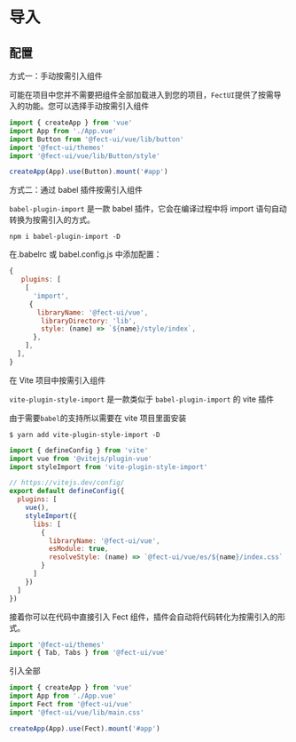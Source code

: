 # 导入

## 配置

<fe-dot type="success" />方式一：手动按需引入组件

可能在项目中您并不需要把组件全部加载进入到您的项目，`FectUI`提供了按需导入的功能。您可以选择手动按需引入组件

```js
import { createApp } from 'vue'
import App from './App.vue'
import Button from '@fect-ui/vue/lib/button'
import '@fect-ui/themes'
import '@fect-ui/vue/lib/Button/style'

createApp(App).use(Button).mount('#app')
```

<fe-dot type="warning" />方式二：通过 babel 插件按需引入组件

`babel-plugin-import` 是一款 babel 插件，它会在编译过程中将 import 语句自动转换为按需引入的方式。

```shell
npm i babel-plugin-import -D
```

在.babelrc 或 babel.config.js 中添加配置：

```javascript
{
   plugins: [
    [
      'import',
     {
       libraryName: '@fect-ui/vue',
        libraryDirectory: 'lib',
        style: (name) => `${name}/style/index`,
      },
    ],
  ],
}
```

<fe-dot type="warning" />在 Vite 项目中按需引入组件

`vite-plugin-style-import` 是一款类似于 `babel-plugin-import` 的 vite 插件

由于需要`babel`的支持所以需要在 vite 项目里面安装

```shell
$ yarn add vite-plugin-style-import -D
```

```js
import { defineConfig } from 'vite'
import vue from '@vitejs/plugin-vue'
import styleImport from 'vite-plugin-style-import'

// https://vitejs.dev/config/
export default defineConfig({
  plugins: [
    vue(),
    styleImport({
      libs: [
        {
          libraryName: '@fect-ui/vue',
          esModule: true,
          resolveStyle: (name) => `@fect-ui/vue/es/${name}/index.css`
        }
      ]
    })
  ]
})
```

接着你可以在代码中直接引入 Fect 组件，插件会自动将代码转化为按需引入的形式。

```javascript
import '@fect-ui/themes'
import { Tab, Tabs } from '@fect-ui/vue'
```

<fe-dot type="success" />引入全部

```js
import { createApp } from 'vue'
import App from './App.vue'
import Fect from '@fect-ui/vue'
import '@fect-ui/vue/lib/main.css'

createApp(App).use(Fect).mount('#app')
```
